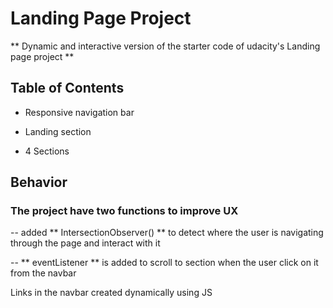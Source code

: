 # Landing Page Project

** Dynamic and interactive version of the starter code of udacity's Landing page project **

## Table of Contents

- Responsive navigation bar

- Landing section

- 4 Sections

## Behavior

### The project have two functions to improve UX

-- added ** IntersectionObserver() ** to detect where the user is navigating through the page and interact with it

-- ** eventListener ** is added to scroll to section when the user click on it from the navbar

Links in the navbar created dynamically using JS
